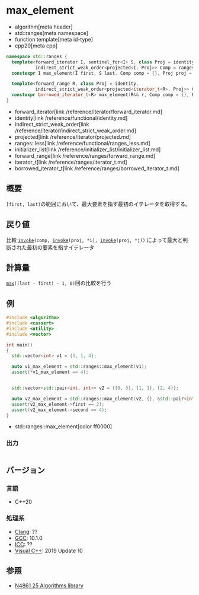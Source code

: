 # max_element
* algorithm[meta header]
* std::ranges[meta namespace]
* function template[meta id-type]
* cpp20[meta cpp]

```cpp
namespace std::ranges {
  template<forward_iterator I, sentinel_for<I> S, class Proj = identity,
           indirect_strict_weak_order<projected<I, Proj>> Comp = ranges::less>
  constexpr I max_element(I first, S last, Comp comp = {}, Proj proj = {});

  template<forward_range R, class Proj = identity,
           indirect_strict_weak_order<projected<iterator_t<R>, Proj>> Comp = ranges::less>
  constexpr borrowed_iterator_t<R> max_element(R&& r, Comp comp = {}, Proj proj = {});
}
```
* forward_iterator[link /reference/iterator/forward_iterator.md]
* identity[link /reference/functional/identity.md]
* indirect_strict_weak_order[link /reference/iterator/indirect_strict_weak_order.md]
* projected[link /reference/iterator/projected.md]
* ranges::less[link /reference/functional/ranges_less.md]
* initializer_list[link /reference/initializer_list/initializer_list.md]
* forward_range[link /reference/ranges/forward_range.md]
* iterator_t[link /reference/ranges/iterator_t.md]
* borrowed_iterator_t[link /reference/ranges/borrowed_iterator_t.md]

## 概要
`[first, last)`の範囲において、最大要素を指す最初のイテレータを取得する。


## 戻り値
比較 [`invoke`](/reference/functional/invoke.md)`(comp, `[`invoke`](/reference/functional/invoke.md)`(proj, *i), `[`invoke`](/reference/functional/invoke.md)`(proj, *j))` によって最大と判断された最初の要素を指すイテレータ

## 計算量
[`max`](max.md)`((last - first) - 1, 0)`回の比較を行う

## 例
```cpp example
#include <algorithm>
#include <cassert>
#include <utility>
#include <vector>

int main()
{
  std::vector<int> v1 = {3, 1, 4};

  auto v1_max_element = std::ranges::max_element(v1);
  assert(*v1_max_element == 4);


  std::vector<std::pair<int, int>> v2 = {{0, 3}, {1, 1}, {2, 4}};

  auto v2_max_element = std::ranges::max_element(v2, {}, &std::pair<int, int>::second);
  assert(v2_max_element->first == 2);
  assert(v2_max_element->second == 4);
}
```
* std::ranges::max_element[color ff0000]

### 出力
```
```

## バージョン
### 言語
- C++20

### 処理系
- [Clang](/implementation.md#clang): ??
- [GCC](/implementation.md#gcc): 10.1.0
- [ICC](/implementation.md#icc): ??
- [Visual C++](/implementation.md#visual_cpp): 2019 Update 10

## 参照
- [N4861 25 Algorithms library](https://timsong-cpp.github.io/cppwp/n4861/algorithms)
